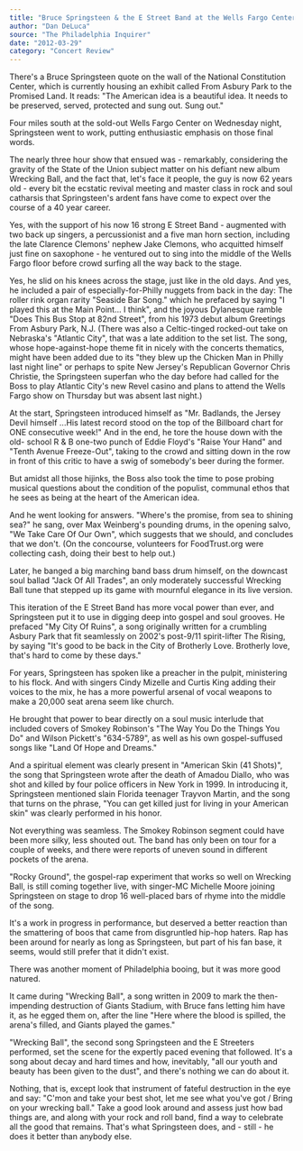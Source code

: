 ```yaml
---
title: "Bruce Springsteen & the E Street Band at the Wells Fargo Center"
author: "Dan DeLuca"
source: "The Philadelphia Inquirer"
date: "2012-03-29"
category: "Concert Review"
---
```


There's a Bruce Springsteen quote on the wall of the National Constitution Center, which is currently housing an exhibit called From Asbury Park to the Promised Land. It reads: "The American idea is a beautiful idea. It needs to be preserved, served, protected and sung out. Sung out."

Four miles south at the sold-out Wells Fargo Center on Wednesday night, Springsteen went to work, putting enthusiastic emphasis on those final words.

The nearly three hour show that ensued was - remarkably, considering the gravity of the State of the Union subject matter on his defiant new album Wrecking Ball, and the fact that, let's face it people, the guy is now 62 years old - every bit the ecstatic revival meeting and master class in rock and soul catharsis that Springsteen's ardent fans have come to expect over the course of a 40 year career.

Yes, with the support of his now 16 strong E Street Band - augmented with two back up singers, a percussionist and a five man horn section, including the late Clarence Clemons' nephew Jake Clemons, who acquitted himself just fine on saxophone - he ventured out to sing into the middle of the Wells Fargo floor before crowd surfing all the way back to the stage.

Yes, he slid on his knees across the stage, just like in the old days. And yes, he included a pair of especially-for-Philly nuggets from back in the day: The roller rink organ rarity "Seaside Bar Song." which he prefaced by saying "I played this at the Main Point... I think", and the joyous Dylanesque ramble "Does This Bus Stop at 82nd Street", from his 1973 debut album Greetings From Asbury Park, N.J. (There was also a Celtic-tinged rocked-out take on Nebraska's "Atlantic City", that was a late addition to the set list. The song, whose hope-against-hope theme fit in nicely with the concerts thematics, might have been added due to its "they blew up the Chicken Man in Philly last night line" or perhaps to spite New Jersey's Republican Governor Chris Christie, the Springsteen superfan who the day before had called for the Boss to play Atlantic City's new Revel casino and plans to attend the Wells Fargo show on Thursday but was absent last night.)

At the start, Springsteen introduced himself as "Mr. Badlands, the Jersey Devil himself ...His latest record stood on the top of the Billboard chart for ONE consecutive week!" And in the end, he tore the house down with the old- school R & B one-two punch of Eddie Floyd's "Raise Your Hand" and "Tenth Avenue Freeze-Out", taking to the crowd and sitting down in the row in front of this critic to have a swig of somebody's beer during the former.

But amidst all those hijinks, the Boss also took the time to pose probing musical questions about the condition of the populist, communal ethos that he sees as being at the heart of the American idea.

And he went looking for answers. "Where's the promise, from sea to shining sea?" he sang, over Max Weinberg's pounding drums, in the opening salvo, "We Take Care Of Our Own", which suggests that we should, and concludes that we don't. (On the concourse, volunteers for FoodTrust.org were collecting cash, doing their best to help out.)

Later, he banged a big marching band bass drum himself, on the downcast soul ballad "Jack Of All Trades", an only moderately successful Wrecking Ball tune that stepped up its game with mournful elegance in its live version.

This iteration of the E Street Band has more vocal power than ever, and Springsteen put it to use in digging deep into gospel and soul grooves. He prefaced "My City Of Ruins", a song originally written for a crumbling Asbury Park that fit seamlessly on 2002's post-9/11 spirit-lifter The Rising, by saying "It's good to be back in the City of Brotherly Love. Brotherly love, that's hard to come by these days."

For years, Springsteen has spoken like a preacher in the pulpit, ministering to his flock. And with singers Cindy Mizelle and Curtis King adding their voices to the mix, he has a more powerful arsenal of vocal weapons to make a 20,000 seat arena seem like church.

He brought that power to bear directly on a soul music interlude that included covers of Smokey Robinson's "The Way You Do the Things You Do" and Wilson Pickett's "634-5789", as well as his own gospel-suffused songs like "Land Of Hope and Dreams."

And a spiritual element was clearly present in "American Skin (41 Shots)", the song that Springsteen wrote after the death of Amadou Diallo, who was shot and killed by four police officers in New York in 1999\. In introducing it, Springsteen mentioned slain Florida teenager Trayvon Martin, and the song that turns on the phrase, "You can get killed just for living in your American skin" was clearly performed in his honor.

Not everything was seamless. The Smokey Robinson segment could have been more silky, less shouted out. The band has only been on tour for a couple of weeks, and there were reports of uneven sound in different pockets of the arena.

"Rocky Ground", the gospel-rap experiment that works so well on Wrecking Ball, is still coming together live, with singer-MC Michelle Moore joining Springsteen on stage to drop 16 well-placed bars of rhyme into the middle of the song.

It's a work in progress in performance, but deserved a better reaction than the smattering of boos that came from disgruntled hip-hop haters. Rap has been around for nearly as long as Springsteen, but part of his fan base, it seems, would still prefer that it didn't exist.

There was another moment of Philadelphia booing, but it was more good natured.

It came during "Wrecking Ball", a song written in 2009 to mark the then- impending destruction of Giants Stadium, with Bruce fans letting him have it, as he egged them on, after the line "Here where the blood is spilled, the arena's filled, and Giants played the games."

"Wrecking Ball", the second song Springsteen and the E Streeters performed, set the scene for the expertly paced evening that followed. It's a song about decay and hard times and how, inevitably, "all our youth and beauty has been given to the dust", and there's nothing we can do about it.

Nothing, that is, except look that instrument of fateful destruction in the eye and say: "C'mon and take your best shot, let me see what you've got / Bring on your wrecking ball." Take a good look around and assess just how bad things are, and along with your rock and roll band, find a way to celebrate all the good that remains. That's what Springsteen does, and - still - he does it better than anybody else.
